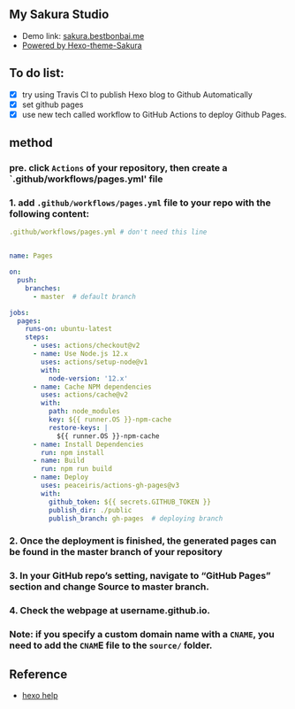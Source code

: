 
## My Sakura Studio
- Demo link: [sakura.bestbonbai.me](https://sakura.bestbonbai.me )
- [Powered by Hexo-theme-Sakura](https://docs.hojun.cn/sakura/docs/)

## To do list:
- [x] try using Travis CI to publish Hexo blog to Github Automatically
- [x] set github pages
- [x] use new tech called workflow to  GitHub Actions to deploy Github Pages. 

## method

### pre. click `Actions` of your repository, then create a `.github/workflows/pages.yml' file

### 1. add `.github/workflows/pages.yml` file to your repo with the following content:
```yml
.github/workflows/pages.yml # don't need this line


name: Pages

on:
  push:
    branches:
      - master  # default branch

jobs:
  pages:
    runs-on: ubuntu-latest
    steps:
      - uses: actions/checkout@v2
      - name: Use Node.js 12.x
        uses: actions/setup-node@v1
        with:
          node-version: '12.x'
      - name: Cache NPM dependencies
        uses: actions/cache@v2
        with:
          path: node_modules
          key: ${{ runner.OS }}-npm-cache
          restore-keys: |
            ${{ runner.OS }}-npm-cache
      - name: Install Dependencies
        run: npm install
      - name: Build
        run: npm run build
      - name: Deploy
        uses: peaceiris/actions-gh-pages@v3
        with:
          github_token: ${{ secrets.GITHUB_TOKEN }}
          publish_dir: ./public
          publish_branch: gh-pages  # deploying branch
```
### 2. Once the deployment is finished, the generated pages can be found in the master branch of your repository
### 3. In your GitHub repo’s setting, navigate to “GitHub Pages” section and change Source to master branch.
### 4. Check the webpage at username.github.io.
### Note:  if you specify a custom domain name with a `CNAME`, you need to add the `CNAM`E file to the `source/` folder.

## Reference
- [hexo help](https://hexo.io/docs/github-pages.html)
